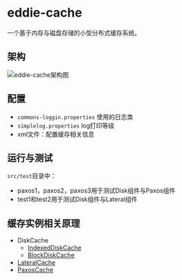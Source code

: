 # eddie-cache
一个基于内存与磁盘存储的小型分布式缓存系统。

## 架构
![eddie-cache架构图](https://tva1.sinaimg.cn/large/008eGmZEly1gnqkwy9qd8j30ze0q1ju4.jpg)

## 配置
- `commons-loggin.properties` 使用的日志类
- `simplelog.properties` log打印等级
- xml文件：配置缓存相关信息

## 运行与测试
`src/test`目录中：
- paxos1，paxos2，paxos3用于测试Disk组件与Paxos组件
- test1和test2用于测试Disk组件与Lateral组件

## 缓存实例相关原理
- DiskCache
    - [IndexedDiskCache](./AboutIndexedDiskCacheKit.md)
    - [BlockDiskCache]()
- [LateralCache]()
- [PaxosCache]()
